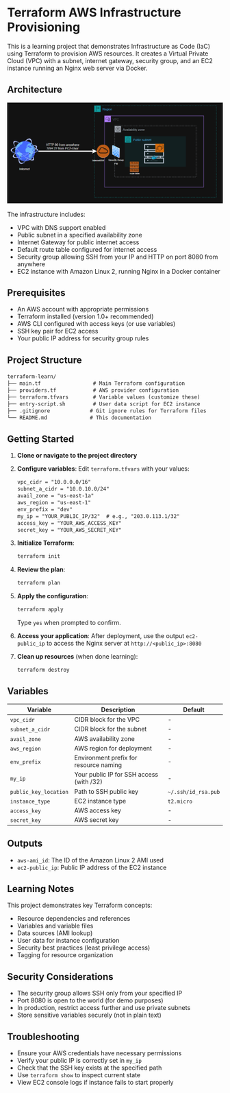# Terraform AWS Infrastructure Provisioning

This is a learning project that demonstrates Infrastructure as Code (IaC) using Terraform to provision AWS resources. It creates a Virtual Private Cloud (VPC) with a subnet, internet gateway, security group, and an EC2 instance running an Nginx web server via Docker.

## Architecture

![Architecture Diagram](IAC.png)

The infrastructure includes:
- VPC with DNS support enabled
- Public subnet in a specified availability zone
- Internet Gateway for public internet access
- Default route table configured for internet access
- Security group allowing SSH from your IP and HTTP on port 8080 from anywhere
- EC2 instance with Amazon Linux 2, running Nginx in a Docker container

## Prerequisites

- An AWS account with appropriate permissions
- Terraform installed (version 1.0+ recommended)
- AWS CLI configured with access keys (or use variables)
- SSH key pair for EC2 access
- Your public IP address for security group rules

## Project Structure

```
terraform-learn/
├── main.tf                 # Main Terraform configuration
├── providers.tf            # AWS provider configuration
├── terraform.tfvars        # Variable values (customize these)
├── entry-script.sh         # User data script for EC2 instance
├── .gitignore             # Git ignore rules for Terraform files
└── README.md              # This documentation
```

## Getting Started

1. **Clone or navigate to the project directory**

2. **Configure variables**:
   Edit `terraform.tfvars` with your values:
   ```hcl
   vpc_cidr = "10.0.0.0/16"
   subnet_a_cidr = "10.0.10.0/24"
   avail_zone = "us-east-1a"
   aws_region = "us-east-1"
   env_prefix = "dev"
   my_ip = "YOUR_PUBLIC_IP/32"  # e.g., "203.0.113.1/32"
   access_key = "YOUR_AWS_ACCESS_KEY"
   secret_key = "YOUR_AWS_SECRET_KEY"
   ```

3. **Initialize Terraform**:
   ```bash
   terraform init
   ```

4. **Review the plan**:
   ```bash
   terraform plan
   ```

5. **Apply the configuration**:
   ```bash
   terraform apply
   ```
   Type `yes` when prompted to confirm.

6. **Access your application**:
   After deployment, use the output `ec2-public_ip` to access the Nginx server at `http://<public_ip>:8080`

7. **Clean up resources** (when done learning):
   ```bash
   terraform destroy
   ```

## Variables

| Variable | Description | Default |
|----------|-------------|---------|
| `vpc_cidr` | CIDR block for the VPC | - |
| `subnet_a_cidr` | CIDR block for the subnet | - |
| `avail_zone` | AWS availability zone | - |
| `aws_region` | AWS region for deployment | - |
| `env_prefix` | Environment prefix for resource naming | - |
| `my_ip` | Your public IP for SSH access (with /32) | - |
| `public_key_location` | Path to SSH public key | `~/.ssh/id_rsa.pub` |
| `instance_type` | EC2 instance type | `t2.micro` |
| `access_key` | AWS access key | - |
| `secret_key` | AWS secret key | - |

## Outputs

- `aws-ami_id`: The ID of the Amazon Linux 2 AMI used
- `ec2-public_ip`: Public IP address of the EC2 instance

## Learning Notes

This project demonstrates key Terraform concepts:
- Resource dependencies and references
- Variables and variable files
- Data sources (AMI lookup)
- User data for instance configuration
- Security best practices (least privilege access)
- Tagging for resource organization

## Security Considerations

- The security group allows SSH only from your specified IP
- Port 8080 is open to the world (for demo purposes)
- In production, restrict access further and use private subnets
- Store sensitive variables securely (not in plain text)

## Troubleshooting

- Ensure your AWS credentials have necessary permissions
- Verify your public IP is correctly set in `my_ip`
- Check that the SSH key exists at the specified path
- Use `terraform show` to inspect current state
- View EC2 console logs if instance fails to start properly
